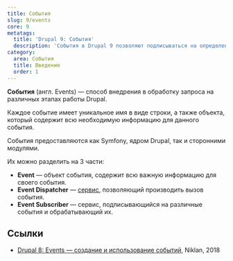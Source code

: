 ```yaml
---
title: События
slug: 9/events
core: 9
metatags:
  title: 'Drupal 9: События'
  description: 'События в Drupal 9 позволяют подписываться на определенные этапы работы системы.'
category:
  area: События
  title: Введение
  order: 1
---
```


**События** (англ. Events) — способ внедрения в обработку запроса на различных этапах работы Drupal.

Каждое событие имеет уникальное имя в виде строки, а также объекта, который содержит всю необходимую информацию для данного события.

События предоставляются как Symfony, ядром Drupal, так и сторонними модулями.

Их можно разделить на 3 части:

- **Event** — объект события, содержит всю важную информацию для своего события.
- **Event Dispatcher** — [сервис](../services/index.md), позволяющий производить вызов события.
- **Event Subscriber** — сервис, подписывающийся на различные события и обрабатывающий их.

## Ссылки

- [Drupal 8: Events — создание и использование событий](https://niklan.net/blog/170), Niklan, 2018